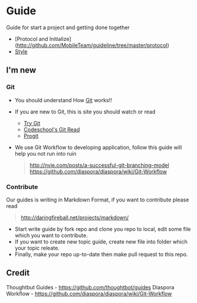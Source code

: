 Guide
=====

Guide for start a project and getting done together

- [Protocol and Initialize] (http://github.com/MobileTeam/guideline/tree/master/protocol)
- [Style](http://github.com/MobileTeam/guideline/tree/master/style)



I'm new
-------

### Git

- You should understand How [Git](http://git-scm.com) works!!
- If you are new to Git, this is site you should watch or read
    - [Try Git](http://try.github.com)
    - [Codeschool's Git Read](http://codeschool.com)
    - [Progit](http://git-scm.com/book)

- We use Git Workflow to developing application, follow this guide will help you not run into ruin

    > http://nvie.com/posts/a-successful-git-branching-model
    > https://github.com/diaspora/diaspora/wiki/Git-Workflow
    

### Contribute

Our guides is writing in Markdown Format, if you want to contribute please read

> http://daringfireball.net/projects/markdown/

- Start write guide by fork repo and clone you repo to local, edit some file which you want to contribute.
- If you want to create new topic guide, create new file into folder which your topic releate.
- Finally, make your repo up-to-date then make pull request to this repo.


Credit
------

Thoughtbut Guides - https://github.com/thoughtbot/guides
Diaspora Workflow - https://github.com/diaspora/diaspora/wiki/Git-Workflow
